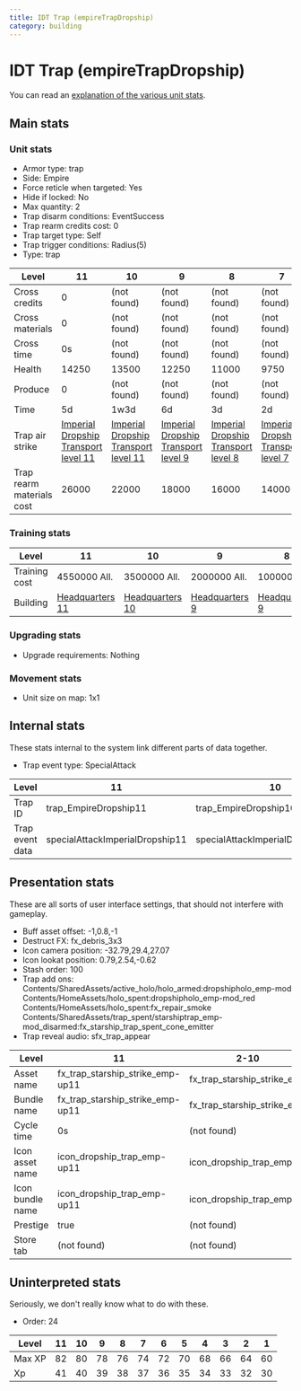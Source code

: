 ```yaml
---
title: IDT Trap (empireTrapDropship)
category: building
---
```


# IDT Trap (empireTrapDropship)

You can read an [explanation  of the various unit stats](unitexplained.md).

## Main stats

### Unit stats

  * Armor type: trap
  * Side: Empire
  * Force reticle when targeted: Yes
  * Hide if locked: No
  * Max quantity: 2
  * Trap disarm conditions: EventSuccess
  * Trap rearm credits cost: 0
  * Trap target type: Self
  * Trap trigger conditions: Radius(5)
  * Type: trap

|Level                    |11                                                           |10                                                               |9                                                               |8                                                               |7                                                               |6                                                               |5                                                               |4                                                               |3                                                               |2                                                               |1                                                               |
|-------------------------|-------------------------------------------------------------|-----------------------------------------------------------------|----------------------------------------------------------------|----------------------------------------------------------------|----------------------------------------------------------------|----------------------------------------------------------------|----------------------------------------------------------------|----------------------------------------------------------------|----------------------------------------------------------------|----------------------------------------------------------------|----------------------------------------------------------------|
|Cross credits            |0                                                            |(not found)                                                      |(not found)                                                     |(not found)                                                     |(not found)                                                     |(not found)                                                     |(not found)                                                     |(not found)                                                     |(not found)                                                     |(not found)                                                     |(not found)                                                     |
|Cross materials          |0                                                            |(not found)                                                      |(not found)                                                     |(not found)                                                     |(not found)                                                     |(not found)                                                     |(not found)                                                     |(not found)                                                     |(not found)                                                     |(not found)                                                     |(not found)                                                     |
|Cross time               |0s                                                           |(not found)                                                      |(not found)                                                     |(not found)                                                     |(not found)                                                     |(not found)                                                     |(not found)                                                     |(not found)                                                     |(not found)                                                     |(not found)                                                     |(not found)                                                     |
|Health                   |14250                                                        |13500                                                            |12250                                                           |11000                                                           |9750                                                            |8500                                                            |7250                                                            |6000                                                            |4500                                                            |3750                                                            |2500                                                            |
|Produce                  |0                                                            |(not found)                                                      |(not found)                                                     |(not found)                                                     |(not found)                                                     |(not found)                                                     |(not found)                                                     |(not found)                                                     |(not found)                                                     |(not found)                                                     |(not found)                                                     |
|Time                     |5d                                                           |1w3d                                                             |6d                                                              |3d                                                              |2d                                                              |1d12h                                                           |1d                                                              |12h                                                             |2h                                                              |15m                                                             |1m                                                              |
|Trap air strike          |[Imperial Dropship Transport level 11](ImperialDropship.html)|[Imperial Dropship Transport level 11](ImperialDropshipTrap.html)|[Imperial Dropship Transport level 9](ImperialDropshipTrap.html)|[Imperial Dropship Transport level 8](ImperialDropshipTrap.html)|[Imperial Dropship Transport level 7](ImperialDropshipTrap.html)|[Imperial Dropship Transport level 6](ImperialDropshipTrap.html)|[Imperial Dropship Transport level 5](ImperialDropshipTrap.html)|[Imperial Dropship Transport level 4](ImperialDropshipTrap.html)|[Imperial Dropship Transport level 3](ImperialDropshipTrap.html)|[Imperial Dropship Transport level 2](ImperialDropshipTrap.html)|[Imperial Dropship Transport level 1](ImperialDropshipTrap.html)|
|Trap rearm materials cost|26000                                                        |22000                                                            |18000                                                           |16000                                                           |14000                                                           |12000                                                           |10000                                                           |8000                                                            |6000                                                            |4000                                                            |2000                                                            |


### Training stats

|Level        |11                              |10                              |9                              |8                              |7                              |6                              |5                              |4                              |3                              |2                              |1                              |
|-------------|--------------------------------|--------------------------------|-------------------------------|-------------------------------|-------------------------------|-------------------------------|-------------------------------|-------------------------------|-------------------------------|-------------------------------|-------------------------------|
|Training cost|4550000 All.                    |3500000 All.                    |2000000 All.                   |1000000 All.                   |800000 All.                    |400000 All.                    |150000 All.                    |75000 All.                     |20000 All.                     |3600 All.                      |1800 All.                      |
|Building     |[Headquarters 11](empireHQ.html)|[Headquarters 10](empireHQ.html)|[Headquarters 9](empireHQ.html)|[Headquarters 9](empireHQ.html)|[Headquarters 9](empireHQ.html)|[Headquarters 9](empireHQ.html)|[Headquarters 9](empireHQ.html)|[Headquarters 9](empireHQ.html)|[Headquarters 9](empireHQ.html)|[Headquarters 9](empireHQ.html)|[Headquarters 9](empireHQ.html)|


### Upgrading stats

  * Upgrade requirements: Nothing

### Movement stats

  * Unit size on map: 1x1

## Internal stats

These stats internal to the system link different parts of data together.

  * Trap event type: SpecialAttack

|Level          |11                             |10                                 |9                                 |8                                 |7                                 |6                                 |5                                 |4                                 |3                                 |2                                 |1                                 |
|---------------|-------------------------------|-----------------------------------|----------------------------------|----------------------------------|----------------------------------|----------------------------------|----------------------------------|----------------------------------|----------------------------------|----------------------------------|----------------------------------|
|Trap ID        |trap_EmpireDropship11          |trap_EmpireDropship10              |trap_EmpireDropship9              |trap_EmpireDropship8              |trap_EmpireDropship7              |trap_EmpireDropship6              |trap_EmpireDropship5              |trap_EmpireDropship4              |trap_EmpireDropship3              |trap_EmpireDropship2              |trap_EmpireDropship1              |
|Trap event data|specialAttackImperialDropship11|specialAttackImperialDropshipTrap11|specialAttackImperialDropshipTrap9|specialAttackImperialDropshipTrap8|specialAttackImperialDropshipTrap7|specialAttackImperialDropshipTrap6|specialAttackImperialDropshipTrap5|specialAttackImperialDropshipTrap4|specialAttackImperialDropshipTrap3|specialAttackImperialDropshipTrap2|specialAttackImperialDropshipTrap1|


## Presentation stats

These are all sorts of user interface settings, that should not interfere with gameplay.

  * Buff asset offset: -1,0.8,-1
  * Destruct FX: fx_debris_3x3
  * Icon camera position: -32.79,29.4,27.07
  * Icon lookat position: 0.79,2.54,-0.62
  * Stash order: 100
  * Trap add ons: Contents/SharedAssets/active_holo/holo_armed:dropshipholo_emp-mod Contents/HomeAssets/holo_spent:dropshipholo_emp-mod_red Contents/HomeAssets/holo_spent:fx_repair_smoke Contents/SharedAssets/trap_spent/starshiptrap_emp-mod_disarmed:fx_starship_trap_spent_cone_emitter
  * Trap reveal audio: sfx_trap_appear

|Level           |11                              |2-10                       |1                          |
|----------------|--------------------------------|---------------------------|---------------------------|
|Asset name      |fx_trap_starship_strike_emp-up11|fx_trap_starship_strike_emp|fx_trap_starship_strike_emp|
|Bundle name     |fx_trap_starship_strike_emp-up11|fx_trap_starship_strike_emp|fx_trap_starship_strike_emp|
|Cycle time      |0s                              |(not found)                |(not found)                |
|Icon asset name |icon_dropship_trap_emp-up11     |icon_dropship_trap_emp     |icon_dropship_trap_emp     |
|Icon bundle name|icon_dropship_trap_emp-up11     |icon_dropship_trap_emp     |icon_dropship_trap_emp     |
|Prestige        |true                            |(not found)                |(not found)                |
|Store tab       |(not found)                     |(not found)                |defenses                   |


## Uninterpreted stats

Seriously, we don't really know what to do with these.

  * Order: 24

|Level |11|10|9 |8 |7 |6 |5 |4 |3 |2 |1 |
|------|--|--|--|--|--|--|--|--|--|--|--|
|Max XP|82|80|78|76|74|72|70|68|66|64|60|
|Xp    |41|40|39|38|37|36|35|34|33|32|30|


